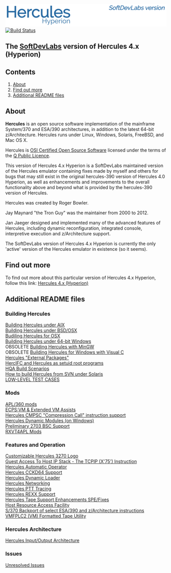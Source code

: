 ![SDL Hyperion](/readme/images/image_header_herculeshyperionSDL.png)  
[![Build Status](https://travis-ci.org/SDL-Hercules-390/hyperion.svg?branch=master)](https://travis-ci.org/SDL-Hercules-390/hyperion)

## The [SoftDevLabs](http://www.softdevlabs.com) version of Hercules 4.x (Hyperion)

## Contents
1. [About](#About)
2. [Find out more](#Find-out-more)
3. [Additional README files](#Additional-README-files)

## About
**Hercules** is an open source software implementation of the mainframe System/370 and ESA/390 architectures, in addition to the latest 64-bit z/Architecture. Hercules runs under Linux, Windows, Solaris, FreeBSD, and Mac OS X.

Hercules is [OSI Certified Open Source Software](http://www.opensource.org/) licensed under the terms of the [Q Public Licence](http://sdl-hercules-390.github.io/html/herclic.html).

This version of Hercules 4.x Hyperion is a SoftDevLabs maintained version of the Hercules emulator containing fixes made by myself and others for bugs that may still exist in the original hercules-390 version of Hercules 4.0 Hyperion, as well as enhancements and improvements to the overall functionality above and beyond what is provided by the hercules-390 version of Hercules.

Hercules was created by Roger Bowler.

Jay Maynard "the Tron Guy" was the maintainer from 2000 to 2012.

Jan Jaeger designed and implemented many of the advanced features of Hercules, including dynamic reconfiguration, integrated console, interpretive execution and z/Architecture support.

The SoftDevLabs version of Hercules 4.x Hyperion is currently the only 'active' version of the Hercules emulator in existence (so it seems).

## Find out more
To find out more about this particular version of Hercules 4.x Hyperion, follow this link: [Hercules 4.x (Hyperion)](http://sdl-hercules-390.github.io/html/)

## Additional README files

### Building Hercules
[Building Hercules under AIX](readme/README.AIX.md)  
[Building Hercules under BSD/OSX](readme/README.BSD.md)  
[Budiling Hercules for OSX](readme/README.OSX.md)  
[Building Hercules under 64-bit Windows](readme/README.WIN64.md)  
OBSOLETE [Building Hercules with MinGW](readme/README.MINGW.md)  
OBSOLETE [Building Hercules for Windows with Visual C](readme/README.MSVC.md)  
[Hercules "External Packages"](readme/README.EXTPKG.md)  
[HercIFC and Hercules as setuid root programs](readme/README.SETUID.md)  
[HQA Build Scenarios](readme/README.HQA.md)  
[How to build Hercules from SVN under Solaris](readme/README.SUN.md)  
[LOW-LEVEL TEST CASES](tests/README.md)  

### Mods
[APL/360 mods](readme/README.APL360.md)  
[ECPS:VM & Extended VM Assists](readme/README.ECPSVM.md)  
[Hercules CMPSC "Compression Call" instruction support](/readme/README.CMPSC.md)  
[Hercules Dynamic Modules (on Windows)](readme/README.DYNMOD.md)  
[Preliminary 2703 BSC Support](readme/README.COMMADPT.md)  
[RXVT4APL Mods](readme/README.RXVT4APL.md)  

### Features and Operation
[Customizable Hercules 3270 Logo](readme/README.HERCLOGO.md)  
[Guest Access To Host IP Stack - The TCPIP (X'75') Instruction](readme/README.TCPIP.md)  
[Hercules Automatic Operator](readme/README.HAO.md)  
[Hercules CCKD64 Support](readme/README.CCKD64.md)  
[Hercules Dynamic Loader](readme/README.HDL.md)  
[Hercules Networking](readme/README.NETWORKING.md)  
[Hercules PTT Tracing](readme/README.PTT.md)  
[Hercules REXX Support](readme/README.REXX.md)  
[Hercules Tape Support Enhancements SPE/Fixes](readme/README.TAPE.md)  
[Host Resource Access Facility](readme/README.HRAF.md)  
[S/370 Backport of select ESA/390 and z/Architecture instructions](readme/README.S37X.md)  
[VMFPLC2 (VM) Formatted Tape Utility](readme/README.VMFPLC2.md)  

### Hercules Architecture
[Hercules Input/Output Architecture](readme/README.IOARCH.md)  

### Issues
[Unresolved Issues](readme/README.ISSUES.md)  
